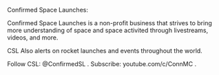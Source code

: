 Confirmed Space Launches:

Confirmed Space Launches is a non-profit business that strives to bring more understanding of space and space 
activited through livestreams, videos, and more.

CSL Also alerts on rocket launches and events throughout the world.


Follow CSL: @ConfirmedSL . 
Subscribe: youtube.com/c/ConnMC .